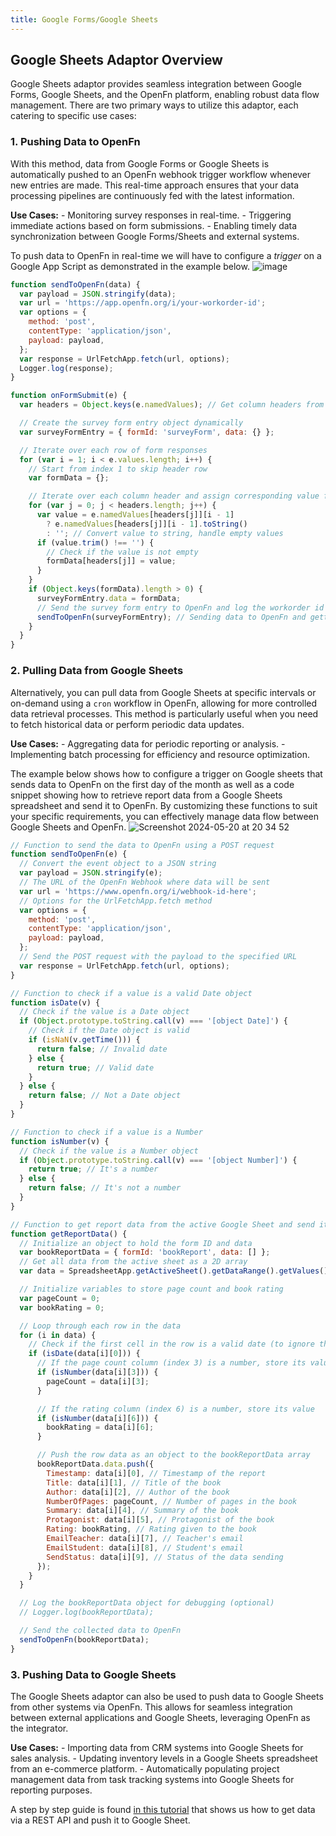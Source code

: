 ```yaml
---
title: Google Forms/Google Sheets
---
```


## Google Sheets Adaptor Overview

Google Sheets adaptor provides seamless integration between Google Forms, Google
Sheets, and the OpenFn platform, enabling robust data flow management. There are
two primary ways to utilize this adaptor, each catering to specific use cases:

### 1. Pushing Data to OpenFn

With this method, data from Google Forms or Google Sheets is automatically
pushed to an OpenFn webhook trigger workflow whenever new entries are made. This
real-time approach ensures that your data processing pipelines are continuously
fed with the latest information.

**Use Cases:** - Monitoring survey responses in real-time. - Triggering
immediate actions based on form submissions. - Enabling timely data
synchronization between Google Forms/Sheets and external systems.

To push data to OpenFn in real-time we will have to configure a _trigger_ on a
Google App Script as demonstrated in the example below.
![image](https://github.com/OpenFn/docs/assets/167166847/4680c12b-ad57-497e-9073-37e287624f42)

```js
function sendToOpenFn(data) {
  var payload = JSON.stringify(data);
  var url = 'https://app.openfn.org/i/your-workorder-id';
  var options = {
    method: 'post',
    contentType: 'application/json',
    payload: payload,
  };
  var response = UrlFetchApp.fetch(url, options);
  Logger.log(response);
}

function onFormSubmit(e) {
  var headers = Object.keys(e.namedValues); // Get column headers from form responses

  // Create the survey form entry object dynamically
  var surveyFormEntry = { formId: 'surveyForm', data: {} };

  // Iterate over each row of form responses
  for (var i = 1; i < e.values.length; i++) {
    // Start from index 1 to skip header row
    var formData = {};

    // Iterate over each column header and assign corresponding value from form response
    for (var j = 0; j < headers.length; j++) {
      var value = e.namedValues[headers[j]][i - 1]
        ? e.namedValues[headers[j]][i - 1].toString()
        : ''; // Convert value to string, handle empty values
      if (value.trim() !== '') {
        // Check if the value is not empty
        formData[headers[j]] = value;
      }
    }
    if (Object.keys(formData).length > 0) {
      surveyFormEntry.data = formData;
      // Send the survey form entry to OpenFn and log the workorder id back on Google sheet
      sendToOpenFn(surveyFormEntry); // Sending data to OpenFn and getting the response
    }
  }
}
```

### 2. Pulling Data from Google Sheets

Alternatively, you can pull data from Google Sheets at specific intervals or
on-demand using a `cron` workflow in OpenFn, allowing for more controlled data
retrieval processes. This method is particularly useful when you need to fetch
historical data or perform periodic data updates.

**Use Cases:** - Aggregating data for periodic reporting or analysis. -
Implementing batch processing for efficiency and resource optimization.

The example below shows how to configure a trigger on Google sheets that sends
data to OpenFn on the first day of the month as well as a code snippet showing
how to retrieve report data from a Google Sheets spreadsheet and send it to
OpenFn. By customizing these functions to suit your specific requirements, you
can effectively manage data flow between Google Sheets and OpenFn.
![Screenshot 2024-05-20 at 20 34 52](https://github.com/OpenFn/docs/assets/167166847/61ccd374-44bb-4634-b66a-556396914e87)

```js
// Function to send the data to OpenFn using a POST request
function sendToOpenFn(e) {
  // Convert the event object to a JSON string
  var payload = JSON.stringify(e);
  // The URL of the OpenFn Webhook where data will be sent
  var url = 'https://www.openfn.org/i/webhook-id-here';
  // Options for the UrlFetchApp.fetch method
  var options = {
    method: 'post',
    contentType: 'application/json',
    payload: payload,
  };
  // Send the POST request with the payload to the specified URL
  var response = UrlFetchApp.fetch(url, options);
}

// Function to check if a value is a valid Date object
function isDate(v) {
  // Check if the value is a Date object
  if (Object.prototype.toString.call(v) === '[object Date]') {
    // Check if the Date object is valid
    if (isNaN(v.getTime())) {
      return false; // Invalid date
    } else {
      return true; // Valid date
    }
  } else {
    return false; // Not a Date object
  }
}

// Function to check if a value is a Number
function isNumber(v) {
  // Check if the value is a Number object
  if (Object.prototype.toString.call(v) === '[object Number]') {
    return true; // It's a number
  } else {
    return false; // It's not a number
  }
}

// Function to get report data from the active Google Sheet and send it to OpenFn
function getReportData() {
  // Initialize an object to hold the form ID and data
  var bookReportData = { formId: 'bookReport', data: [] };
  // Get all data from the active sheet as a 2D array
  var data = SpreadsheetApp.getActiveSheet().getDataRange().getValues();

  // Initialize variables to store page count and book rating
  var pageCount = 0;
  var bookRating = 0;

  // Loop through each row in the data
  for (i in data) {
    // Check if the first cell in the row is a valid date (to ignore the header line)
    if (isDate(data[i][0])) {
      // If the page count column (index 3) is a number, store its value
      if (isNumber(data[i][3])) {
        pageCount = data[i][3];
      }

      // If the rating column (index 6) is a number, store its value
      if (isNumber(data[i][6])) {
        bookRating = data[i][6];
      }

      // Push the row data as an object to the bookReportData array
      bookReportData.data.push({
        Timestamp: data[i][0], // Timestamp of the report
        Title: data[i][1], // Title of the book
        Author: data[i][2], // Author of the book
        NumberOfPages: pageCount, // Number of pages in the book
        Summary: data[i][4], // Summary of the book
        Protagonist: data[i][5], // Protagonist of the book
        Rating: bookRating, // Rating given to the book
        EmailTeacher: data[i][7], // Teacher's email
        EmailStudent: data[i][8], // Student's email
        SendStatus: data[i][9], // Status of the data sending
      });
    }
  }

  // Log the bookReportData object for debugging (optional)
  // Logger.log(bookReportData);

  // Send the collected data to OpenFn
  sendToOpenFn(bookReportData);
}
```

### 3. Pushing Data to Google Sheets

The Google Sheets adaptor can also be used to push data to Google Sheets from
other systems via OpenFn. This allows for seamless integration between external
applications and Google Sheets, leveraging OpenFn as the integrator.

**Use Cases:** - Importing data from CRM systems into Google Sheets for sales
analysis. - Updating inventory levels in a Google Sheets spreadsheet from an
e-commerce platform. - Automatically populating project management data from
task tracking systems into Google Sheets for reporting purposes.

A step by step guide is found
[in this tutorial](https://docs.openfn.org/documentation/tutorials/http-to-googlesheets)
that shows us how to get data via a REST API and push it to Google Sheet.
